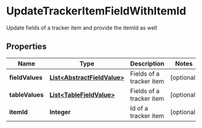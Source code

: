 

# UpdateTrackerItemFieldWithItemId

Update fields of a tracker item and provide the itemId as well

## Properties

| Name | Type | Description | Notes |
|------------ | ------------- | ------------- | -------------|
|**fieldValues** | [**List&lt;AbstractFieldValue&gt;**](AbstractFieldValue.md) | Fields of a tracker item |  [optional] |
|**tableValues** | [**List&lt;TableFieldValue&gt;**](TableFieldValue.md) | Fields of a tracker item |  [optional] |
|**itemId** | **Integer** | Id of a tracker item |  [optional] |



